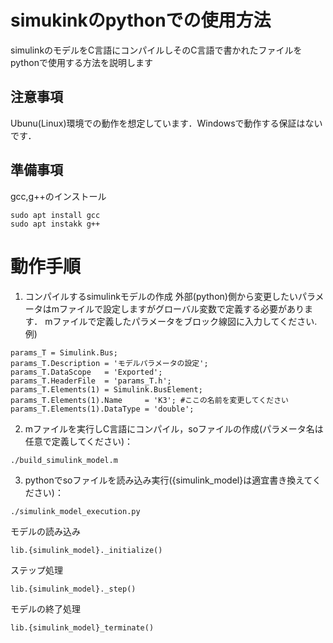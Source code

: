 # simukinkのpythonでの使用方法
simulinkのモデルをC言語にコンパイルしそのC言語で書かれたファイルをpythonで使用する方法を説明します
## 注意事項
Ubunu(Linux)環境での動作を想定しています．Windowsで動作する保証はないです．
## 準備事項
gcc,g++のインストール
  ```console
  sudo apt install gcc
  sudo apt instakk g++
  ```

# 動作手順
1. コンパイルするsimulinkモデルの作成
外部(python)側から変更したいパラメータはmファイルで設定しますがグローバル変数で定義する必要があります．
mファイルで定義したパラメータをブロック線図に入力してください.<br>
例)
```console
params_T = Simulink.Bus;
params_T.Description = 'モデルパラメータの設定';
params_T.DataScope   = 'Exported';
params_T.HeaderFile  = 'params_T.h';
params_T.Elements(1) = Simulink.BusElement;
params_T.Elements(1).Name     = 'K3'; #ここの名前を変更してください
params_T.Elements(1).DataType = 'double';
```
2. mファイルを実行しC言語にコンパイル，soファイルの作成(パラメータ名は任意で定義してください)：
  ```console
  ./build_simulink_model.m
  ```
3. pythonでsoファイルを読み込み実行({simulink_model}は適宜書き換えてください)：
  ```console
  ./simulink_model_execution.py
  ```
  モデルの読み込み
  ```console
  lib.{simulink_model}._initialize()
  ```
  ステップ処理
  ```console
  lib.{simulink_model}._step()
  ```
  モデルの終了処理
  ```console
  lib.{simulink_model}_terminate()
  ```
